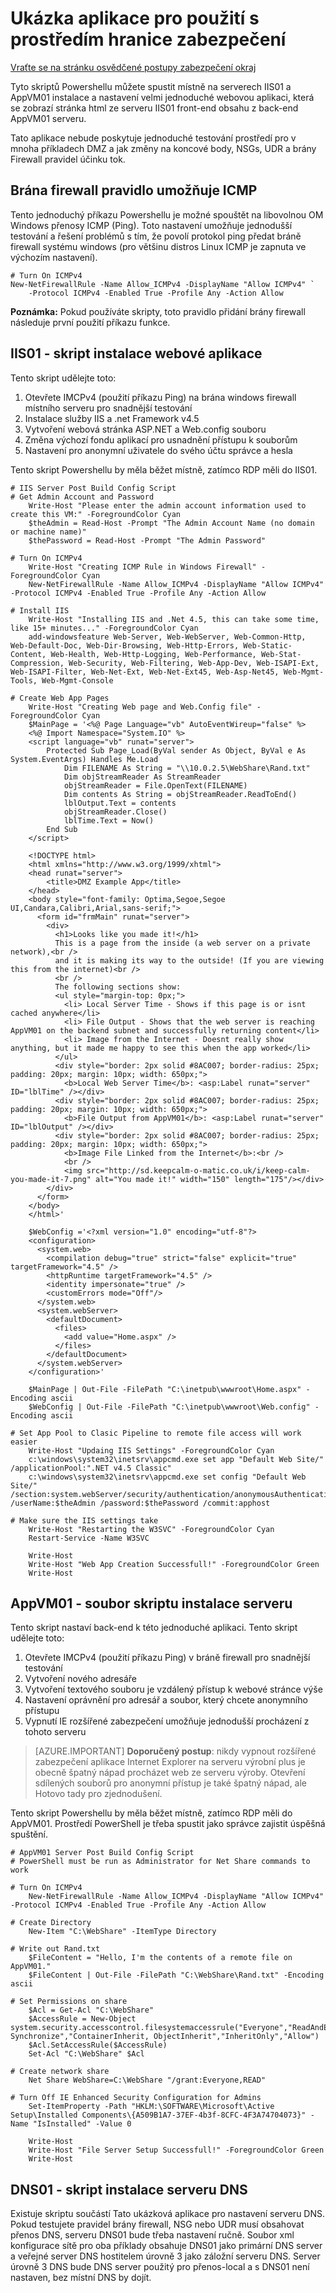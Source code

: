 <properties
   pageTitle="Ukázka aplikaci pro použití s prostředím hranice zabezpečení | Microsoft Azure"
   description="Nasazení tento jednoduchý webové aplikace po vytvoření DMZ otestovat přenosy toku scénáře"
   services="virtual-network"
   documentationCenter="na"
   authors="tracsman"
   manager="rossort"
   editor=""/>

<tags
   ms.service="virtual-network"
   ms.devlang="na"
   ms.topic="article"
   ms.tgt_pltfrm="na"
   ms.workload="infrastructure-services"
   ms.date="02/01/2016"
   ms.author="jonor"/>

# <a name="sample-application-for-use-with-security-boundary-environments"></a>Ukázka aplikace pro použití s prostředím hranice zabezpečení

[Vraťte se na stránku osvědčené postupy zabezpečení okraj][HOME]

Tyto skriptů Powershellu můžete spustit místně na serverech IIS01 a AppVM01 instalace a nastavení velmi jednoduché webovou aplikaci, která se zobrazí stránka html ze serveru IIS01 front-end obsahu z back-end AppVM01 serveru.

Tato aplikace nebude poskytuje jednoduché testování prostředí pro v mnoha příkladech DMZ a jak změny na koncové body, NSGs, UDR a brány Firewall pravidel účinku tok.

## <a name="firewall-rule-to-allow-icmp"></a>Brána firewall pravidlo umožňuje ICMP
Tento jednoduchý příkazu Powershellu je možné spouštět na libovolnou OM Windows přenosy ICMP (Ping). Toto nastavení umožňuje jednodušší testování a řešení problémů s tím, že povolí protokol ping předat bráně firewall systému windows (pro většinu distros Linux ICMP je zapnuta ve výchozím nastavení).

    # Turn On ICMPv4
    New-NetFirewallRule -Name Allow_ICMPv4 -DisplayName "Allow ICMPv4" `
        -Protocol ICMPv4 -Enabled True -Profile Any -Action Allow

**Poznámka:** Pokud používáte skripty, toto pravidlo přidání brány firewall následuje první použití příkazu funkce.

## <a name="iis01---web-application-installation-script"></a>IIS01 - skript instalace webové aplikace
Tento skript udělejte toto:

1.  Otevřete IMCPv4 (použití příkazu Ping) na brána windows firewall místního serveru pro snadnější testování
2.  Instalace služby IIS a .net Framework v4.5
3.  Vytvoření webová stránka ASP.NET a Web.config souboru
4.  Změna výchozí fondu aplikací pro usnadnění přístupu k souborům
5.  Nastavení pro anonymní uživatele do svého účtu správce a hesla

Tento skript Powershellu by měla běžet místně, zatímco RDP měli do IIS01.

    # IIS Server Post Build Config Script
    # Get Admin Account and Password
        Write-Host "Please enter the admin account information used to create this VM:" -ForegroundColor Cyan
        $theAdmin = Read-Host -Prompt "The Admin Account Name (no domain or machine name)"
        $thePassword = Read-Host -Prompt "The Admin Password"
        
    # Turn On ICMPv4
        Write-Host "Creating ICMP Rule in Windows Firewall" -ForegroundColor Cyan
        New-NetFirewallRule -Name Allow_ICMPv4 -DisplayName "Allow ICMPv4" -Protocol ICMPv4 -Enabled True -Profile Any -Action Allow
        
    # Install IIS
        Write-Host "Installing IIS and .Net 4.5, this can take some time, like 15+ minutes..." -ForegroundColor Cyan
        add-windowsfeature Web-Server, Web-WebServer, Web-Common-Http, Web-Default-Doc, Web-Dir-Browsing, Web-Http-Errors, Web-Static-Content, Web-Health, Web-Http-Logging, Web-Performance, Web-Stat-Compression, Web-Security, Web-Filtering, Web-App-Dev, Web-ISAPI-Ext, Web-ISAPI-Filter, Web-Net-Ext, Web-Net-Ext45, Web-Asp-Net45, Web-Mgmt-Tools, Web-Mgmt-Console
        
    # Create Web App Pages
        Write-Host "Creating Web page and Web.Config file" -ForegroundColor Cyan
        $MainPage = '<%@ Page Language="vb" AutoEventWireup="false" %>
        <%@ Import Namespace="System.IO" %>
        <script language="vb" runat="server">
            Protected Sub Page_Load(ByVal sender As Object, ByVal e As System.EventArgs) Handles Me.Load
                Dim FILENAME As String = "\\10.0.2.5\WebShare\Rand.txt"
                Dim objStreamReader As StreamReader
                objStreamReader = File.OpenText(FILENAME)
                Dim contents As String = objStreamReader.ReadToEnd()
                lblOutput.Text = contents
                objStreamReader.Close()
                lblTime.Text = Now()
            End Sub
        </script>
            
        <!DOCTYPE html>
        <html xmlns="http://www.w3.org/1999/xhtml">
        <head runat="server">
            <title>DMZ Example App</title>
        </head>
        <body style="font-family: Optima,Segoe,Segoe UI,Candara,Calibri,Arial,sans-serif;">
          <form id="frmMain" runat="server">
            <div>
              <h1>Looks like you made it!</h1>
              This is a page from the inside (a web server on a private network),<br />
              and it is making its way to the outside! (If you are viewing this from the internet)<br />
              <br />
              The following sections show:
              <ul style="margin-top: 0px;">
                <li> Local Server Time - Shows if this page is or isnt cached anywhere</li>
                <li> File Output - Shows that the web server is reaching AppVM01 on the backend subnet and successfully returning content</li>
                <li> Image from the Internet - Doesnt really show anything, but it made me happy to see this when the app worked</li>
              </ul>
              <div style="border: 2px solid #8AC007; border-radius: 25px; padding: 20px; margin: 10px; width: 650px;">
                <b>Local Web Server Time</b>: <asp:Label runat="server" ID="lblTime" /></div>
              <div style="border: 2px solid #8AC007; border-radius: 25px; padding: 20px; margin: 10px; width: 650px;">
                <b>File Output from AppVM01</b>: <asp:Label runat="server" ID="lblOutput" /></div>
              <div style="border: 2px solid #8AC007; border-radius: 25px; padding: 20px; margin: 10px; width: 650px;">
                <b>Image File Linked from the Internet</b>:<br />
                <br />
                <img src="http://sd.keepcalm-o-matic.co.uk/i/keep-calm-you-made-it-7.png" alt="You made it!" width="150" length="175"/></div>
            </div>
          </form>
        </body>
        </html>'
        
        $WebConfig ='<?xml version="1.0" encoding="utf-8"?>
        <configuration>
          <system.web>
            <compilation debug="true" strict="false" explicit="true" targetFramework="4.5" />
            <httpRuntime targetFramework="4.5" />
            <identity impersonate="true" />
            <customErrors mode="Off"/>
          </system.web>
          <system.webServer>
            <defaultDocument>
              <files>
                <add value="Home.aspx" />
              </files>
            </defaultDocument>
          </system.webServer>
        </configuration>'
            
        $MainPage | Out-File -FilePath "C:\inetpub\wwwroot\Home.aspx" -Encoding ascii
        $WebConfig | Out-File -FilePath "C:\inetpub\wwwroot\Web.config" -Encoding ascii
    
    # Set App Pool to Clasic Pipeline to remote file access will work easier
        Write-Host "Updaing IIS Settings" -ForegroundColor Cyan
        c:\windows\system32\inetsrv\appcmd.exe set app "Default Web Site/" /applicationPool:".NET v4.5 Classic"
        c:\windows\system32\inetsrv\appcmd.exe set config "Default Web Site/" /section:system.webServer/security/authentication/anonymousAuthentication /userName:$theAdmin /password:$thePassword /commit:apphost
        
    # Make sure the IIS settings take
        Write-Host "Restarting the W3SVC" -ForegroundColor Cyan
        Restart-Service -Name W3SVC
        
        Write-Host
        Write-Host "Web App Creation Successfull!" -ForegroundColor Green
        Write-Host


## <a name="appvm01---file-server-installation-script"></a>AppVM01 - soubor skriptu instalace serveru
Tento skript nastaví back-end k této jednoduché aplikaci. Tento skript udělejte toto:

1.  Otevřete IMCPv4 (použití příkazu Ping) v bráně firewall pro snadnější testování
2.  Vytvoření nového adresáře
3.  Vytvoření textového souboru je vzdálený přístup k webové stránce výše
4.  Nastavení oprávnění pro adresář a soubor, který chcete anonymního přístupu
5.  Vypnutí IE rozšířené zabezpečení umožňuje jednodušší procházení z tohoto serveru 

>[AZURE.IMPORTANT] **Doporučený postup**: nikdy vypnout rozšířené zabezpečení aplikace Internet Explorer na serveru výrobní plus je obecně špatný nápad procházet web ze serveru výroby. Otevření sdílených souborů pro anonymní přístup je také špatný nápad, ale Hotovo tady pro zjednodušení.

Tento skript Powershellu by měla běžet místně, zatímco RDP měli do AppVM01. Prostředí PowerShell je třeba spustit jako správce zajistit úspěšná spuštění.
    
    # AppVM01 Server Post Build Config Script
    # PowerShell must be run as Administrator for Net Share commands to work
    
    # Turn On ICMPv4
        New-NetFirewallRule -Name Allow_ICMPv4 -DisplayName "Allow ICMPv4" -Protocol ICMPv4 -Enabled True -Profile Any -Action Allow
    
    # Create Directory
        New-Item "C:\WebShare" -ItemType Directory
    
    # Write out Rand.txt
        $FileContent = "Hello, I'm the contents of a remote file on AppVM01."
        $FileContent | Out-File -FilePath "C:\WebShare\Rand.txt" -Encoding ascii
    
    # Set Permissions on share
        $Acl = Get-Acl "C:\WebShare"
        $AccessRule = New-Object system.security.accesscontrol.filesystemaccessrule("Everyone","ReadAndExecute, Synchronize","ContainerInherit, ObjectInherit","InheritOnly","Allow")
        $Acl.SetAccessRule($AccessRule)
        Set-Acl "C:\WebShare" $Acl
    
    # Create network share
        Net Share WebShare=C:\WebShare "/grant:Everyone,READ"
    
    # Turn Off IE Enhanced Security Configuration for Admins
        Set-ItemProperty -Path "HKLM:\SOFTWARE\Microsoft\Active Setup\Installed Components\{A509B1A7-37EF-4b3f-8CFC-4F3A74704073}" -Name "IsInstalled" -Value 0
    
        Write-Host
        Write-Host "File Server Setup Successfull!" -ForegroundColor Green
        Write-Host
    

## <a name="dns01---dns-server-installation-script"></a>DNS01 - skript instalace serveru DNS
Existuje skriptu součástí Tato ukázková aplikace pro nastavení serveru DNS. Pokud testujete pravidel brány firewall, NSG nebo UDR musí obsahovat přenos DNS, serveru DNS01 bude třeba nastavení ručně. Soubor xml konfigurace sítě pro oba příklady obsahuje DNS01 jako primární DNS server a veřejné server DNS hostitelem úrovně 3 jako záložní serveru DNS. Server úrovně 3 DNS bude DNS server použitý pro přenos-local a s DNS01 není nastaven, bez místní DNS by dojít.

<!--Link References-->
[HOME]: ../best-practices-network-security.md
